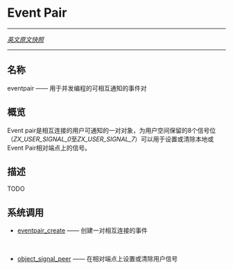 # Event Pair
---

[*英文原文快照*](https://github.com/fuchsia-mirror/zircon/blob/9b1d42b6f62ed4a4fe443eb03e020c74abcc8875/docs/objects/eventpair.md)

---
<!-- ## NAME -->
## 名称
<!-- 
eventpair - Mutually signalable pair of events for concurrent programming -->
eventpair —— 用于并发编程的可相互通知的事件对

<!-- ## SYNOPSIS -->
## 概览

<!-- Event Pairs are linked pairs of user-signalable objects. The 8 signal
bits reserved for userspace (*ZX_USER_SIGNAL_0* through
*ZX_USER_SIGNAL_7*) may be set or cleared on the local or opposing
endpoint of an Event Pair. -->
Event pair是相互连接的用户可通知的一对对象，为用户空间保留的8个信号位（*ZX_USER_SIGNAL_0*至*ZX_USER_SIGNAL_7*）可以用于设置或清除本地或Event Pair相对端点上的信号。

<!-- ## DESCRIPTION -->
## 描述

TODO

<!-- ## SYSCALLS -->
## 系统调用

<!-- + [eventpair_create](../syscalls/eventpair_create.md) - create a connected pair of events -->
+ [eventpair_create](../syscalls/eventpair_create.md) —— 创建一对相互连接的事件

<br>

<!-- + [object_signal_peer](../syscalls/object_signal.md) - set or clear the user signals in the opposite end -->

+ [object_signal_peer](../syscalls/object_signal.md) —— 在相对端点上设置或清除用户信号